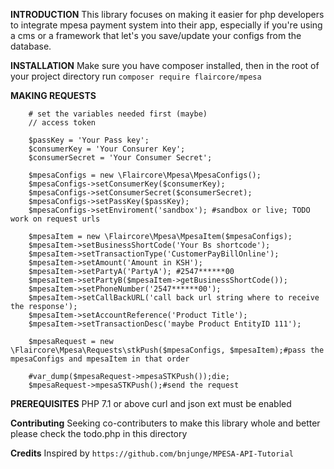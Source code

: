 
**INTRODUCTION**
This library focuses on making it easier for php developers to integrate mpesa payment system into their app, especially
if you're using a cms or a framework that let's you save/update your configs from the database. 

**INSTALLATION**
Make sure you have composer installed, then in the root of your project directory run 
`composer require flaircore/mpesa`

**MAKING REQUESTS**


        # set the variables needed first (maybe)
        // access token
        
        $passKey = 'Your Pass key';
        $consumerKey = 'Your Consurer Key';
        $consumerSecret = 'Your Consumer Secret';

        $mpesaConfigs = new \Flaircore\Mpesa\MpesaConfigs();
        $mpesaConfigs->setConsumerKey($consumerKey);
        $mpesaConfigs->setConsumerSecret($consumerSecret);
        $mpesaConfigs->setPassKey($passKey);
        $mpesaConfigs->setEnviroment('sandbox'); #sandbox or live; TODO work on request urls

        $mpesaItem = new \Flaircore\Mpesa\MpesaItem($mpesaConfigs);
        $mpesaItem->setBusinessShortCode('Your Bs shortcode');
        $mpesaItem->setTransactionType('CustomerPayBillOnline');
        $mpesaItem->setAmount('Amount in KSH');
        $mpesaItem->setPartyA('PartyA'); #2547******00
        $mpesaItem->setPartyB($mpesaItem->getBusinessShortCode());
        $mpesaItem->setPhoneNumber('2547******00');
        $mpesaItem->setCallBackURL('call back url string where to receive the response');
        $mpesaItem->setAccountReference('Product Title');
        $mpesaItem->setTransactionDesc('maybe Product EntityID 111');

        $mpesaRequest = new \Flaircore\Mpesa\Requests\stkPush($mpesaConfigs, $mpesaItem);#pass the mpesaConfigs and mpesaItem in that order
        
        #var_dump($mpesaRequest->mpesaSTKPush());die;
        $mpesaRequest->mpesaSTKPush();#send the request
        
**PREREQUISITES**
PHP 7.1 or above
curl and json ext must be enabled

**Contributing**
Seeking co-contributers to make this library whole and better
please check the todo.php in this directory

**Credits**
Inspired by `https://github.com/bnjunge/MPESA-API-Tutorial`

